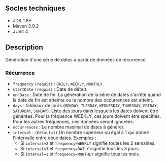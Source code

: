 ## Socles techniques

- JDK 1.8+
- Maven 3.9.2
- JUnit 4

## Description

Génération d'une série de dates à partir de données de récurrence.

### Récurrence

- `frequency` `(requis)` : `DAILY`, `WEEKLY`, `MONTHLY`
- `startDate` `(requis)` : Date de début.
- `endDate` : Date de fin. La génération de la série de dates s'arrête quand la date de fin est atteinte ou le nombre des occurrences est atteint.
- `days` : tableaux de jours (`MONDAY`, `TUESDAY`, `WEDNESDAY`, `THURSDAY`, `FRIDAY`, `SATURDAY`, `SUNDAY`). Liste des jours dans lesquels les dates doivent être générées. Pour la fréquence WEEKLY, ces jours doivent être spécifiés. Pour les autres fréquences, ces données seront ignorées.
- `occurrences` : Le nombre maximal de dates à générer.
- `interval` : `(Défaut=1)` Un nombre supérieur ou égal à 1 qui donne l'intervalle entre deux dates. Exemples :
    - Si `interval=2` et `frequency=WEEKLY` signifie toutes les 2 semaines.
    - Si `interval=3` et `frequency=DAILY` signifie tous les 3 jours.
    - Si `interval=1` et `frequency=MONTHLY` signifie tous les mois.
